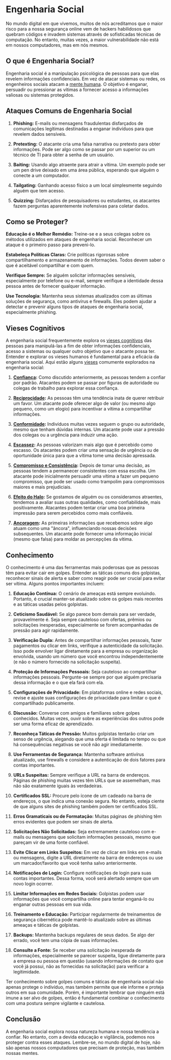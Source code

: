 # Engenharia Social

No mundo digital em que vivemos, muitos de nós acreditamos que o maior risco para a nossa segurança online vem de hackers habilidosos que quebram códigos e invadem sistemas através de sofisticadas técnicas de computação. No entanto, muitas vezes, a maior vulnerabilidade não está em nossos computadores, mas em nós mesmos.

## O que é Engenharia Social?

Engenharia social é a manipulação psicológica de pessoas para que elas revelem informações confidenciais. Em vez de atacar sistemas ou redes, os engenheiros sociais atacam a [mente humana](https://en.wikipedia.org/wiki/Mind). O objetivo é enganar, persuadir ou pressionar as vítimas a fornecer acesso a informações valiosas ou sistemas protegidos.

## Ataques Comuns de Engenharia Social

1. **Phishing:** E-mails ou mensagens fraudulentas disfarçados de comunicações legítimas destinadas a enganar indivíduos para que revelem dados sensíveis.
   
2. **Pretexting:** O atacante cria uma falsa narrativa ou pretexto para obter informações. Pode ser algo como se passar por um superior ou um técnico de TI para obter a senha de um usuário.
    
3. **Baiting:** Usando algo atraente para atrair a vítima. Um exemplo pode ser um pen drive deixado em uma área pública, esperando que alguém o conecte a um computador.
    
4. **Tailgating:** Ganhando acesso físico a um local simplesmente seguindo alguém que tem acesso.
    
5. **Quizzing:** Disfarçados de pesquisadores ou estudantes, os atacantes fazem perguntas aparentemente inofensivas para coletar dados.

## Como se Proteger?

**Educação é o Melhor Remédio:** Treine-se e a seus colegas sobre os métodos utilizados em ataques de engenharia social. Reconhecer um ataque é o primeiro passo para preveni-lo.

**Estabeleça Políticas Claras:** Crie políticas rigorosas sobre compartilhamento e armazenamento de informações. Todos devem saber o que é aceitável compartilhar e com quem.

**Verifique Sempre:** Se alguém solicitar informações sensíveis, especialmente por telefone ou e-mail, sempre verifique a identidade dessa pessoa antes de fornecer qualquer informação.

**Use Tecnologia:** Mantenha seus sistemas atualizados com as últimas soluções de segurança, como antivírus e firewalls. Eles podem ajudar a detectar e prevenir alguns tipos de ataques de engenharia social, especialmente phishing.

## Vieses Cognitivos 

A engenharia social frequentemente explora os [vieses cognitivos](https://en.wikipedia.org/wiki/Cognitive_bias) das pessoas para manipulá-las a fim de obter informações confidenciais, acesso a sistemas ou qualquer outro objetivo que o atacante possa ter. Entender e explorar os vieses humanos é fundamental para a eficácia da engenharia social. Aqui estão alguns [vieses](https://en.wikipedia.org/wiki/List_of_cognitive_biases) comumente explorados na engenharia social:

1. **[Confiança](https://en.wikipedia.org/wiki/Authority_bias):** Como discutido anteriormente, as pessoas tendem a confiar por padrão. Atacantes podem se passar por figuras de autoridade ou colegas de trabalho para explorar essa confiança.

2. **[Reciprocidade](https://en.wikipedia.org/wiki/Reciprocity_(social_psychology)):** As pessoas têm uma tendência inata de querer retribuir um favor. Um atacante pode oferecer algo de valor (ou mesmo algo pequeno, como um elogio) para incentivar a vítima a compartilhar informações.

3. **[Conformidade](https://en.wikipedia.org/wiki/Compliance_(psychology)):** Indivíduos muitas vezes seguem o grupo ou autoridade, mesmo que tenham dúvidas internas. Um atacante pode usar a pressão dos colegas ou a urgência para induzir uma ação.

4. **[Escassez](https://en.wikipedia.org/wiki/Scarcity_(social_psychology)):** As pessoas valorizam mais algo que é percebido como escasso. Os atacantes podem criar uma sensação de urgência ou de oportunidade única para que a vítima tome uma decisão apressada.

5. **[Compromisso e Consistência](https://en.wikipedia.org/wiki/Consistency_(negotiation)):** Depois de tomar uma decisão, as pessoas tendem a permanecer consistentes com essa escolha. Um atacante pode inicialmente persuadir uma vítima a fazer um pequeno compromisso, que pode ser usado como trampolim para compromissos maiores e mais prejudiciais.

6. **[Efeito do Halo](https://en.wikipedia.org/wiki/Halo_effect):** Se gostamos de alguém ou os consideramos atraentes, tendemos a avaliar suas outras qualidades, como confiabilidade, mais positivamente. Atacantes podem tentar criar uma boa primeira impressão para serem percebidos como mais confiáveis.

7. **[Ancoragem](https://en.wikipedia.org/wiki/Anchoring_(cognitive_bias)):** As primeiras informações que recebemos sobre algo atuam como uma "âncora", influenciando nossas decisões subsequentes. Um atacante pode fornecer uma informação inicial (mesmo que falsa) para moldar as percepções da vítima.

## Conhecimento

O conhecimento é uma das ferramentas mais poderosas que as pessoas têm para evitar cair em golpes. Entender as táticas comuns dos golpistas, reconhecer sinais de alerta e saber como reagir pode ser crucial para evitar ser vítima. Alguns pontos importantes incluem:

1. **Educação Contínua:** O cenário de ameaças está sempre evoluindo. Portanto, é crucial manter-se atualizado sobre os golpes mais recentes e as táticas usadas pelos golpistas.

2. **Ceticismo Saudável:** Se algo parece bom demais para ser verdade, provavelmente é. Seja sempre cauteloso com ofertas, prêmios ou solicitações inesperadas, especialmente se forem acompanhadas de pressão para agir rapidamente.

3. **Verificação Dupla:** Antes de compartilhar informações pessoais, fazer pagamentos ou clicar em links, verifique a autenticidade da solicitação. Isso pode envolver ligar diretamente para a empresa ou organização envolvida, usando um número que você encontrou independentemente (e não o número fornecido na solicitação suspeita).

4. **Proteção de Informações Pessoais:** Seja cauteloso ao compartilhar informações pessoais. Pergunte-se sempre por que alguém precisaria dessa informação e o que ela fará com ela.

5. **Configurações de Privacidade:** Em plataformas online e redes sociais, revise e ajuste suas configurações de privacidade para limitar o que é compartilhado publicamente.

6. **Discussão:** Converse com amigos e familiares sobre golpes conhecidos. Muitas vezes, ouvir sobre as experiências dos outros pode ser uma forma eficaz de aprendizado.

7. **Reconheça Táticas de Pressão:** Muitos golpistas tentarão criar um senso de urgência, alegando que uma oferta é limitada no tempo ou que há consequências negativas se você não agir imediatamente.

8. **Use Ferramentas de Segurança:** Mantenha software antivírus atualizado, use firewalls e considere a autenticação de dois fatores para contas importantes.

9. **URLs Suspeitas:** Sempre verifique a URL na barra de endereços. Páginas de phishing muitas vezes têm URLs que se assemelham, mas não são exatamente iguais às verdadeiras.

10. **Certificados SSL:** Procure pelo ícone de um cadeado na barra de endereços, o que indica uma conexão segura. No entanto, esteja ciente de que alguns sites de phishing também podem ter certificados SSL.

11. **Erros Gramaticais ou de Formatação:** Muitas páginas de phishing têm erros evidentes que podem ser sinais de alerta.

12. **Solicitações Não Solicitadas:** Seja extremamente cauteloso com e-mails ou mensagens que solicitam informações pessoais, mesmo que pareçam vir de uma fonte confiável.

13. **Evite Clicar em Links Suspeitos:** Em vez de clicar em links em e-mails ou mensagens, digite a URL diretamente na barra de endereços ou use um marcador/favorito que você tenha salvo anteriormente.

14. **Notificações de Login:** Configure notificações de login para suas contas importantes. Dessa forma, você será alertado sempre que um novo login ocorrer.

15. **Limitar Informações em Redes Sociais:** Golpistas podem usar informações que você compartilha online para tentar enganá-lo ou enganar outras pessoas em sua vida.

16. **Treinamento e Educação:** Participar regularmente de treinamentos de segurança cibernética pode mantê-lo atualizado sobre as últimas ameaças e táticas de golpistas.

17. **Backups:** Mantenha backups regulares de seus dados. Se algo der errado, você tem uma cópia de suas informações.

18. **Consulte a Fonte:** Se receber uma solicitação inesperada de informações, especialmente se parecer suspeita, ligue diretamente para a empresa ou pessoa em questão (usando informações de contato que você já possui, não as fornecidas na solicitação) para verificar a legitimidade.

Ter conhecimento sobre golpes comuns e táticas de engenharia social não apenas protege o indivíduo, mas também permite que ele informe e proteja outros em sua comunidade. Porém, é importante lembrar que ninguém está imune a ser alvo de golpes, então é fundamental combinar o conhecimento com uma postura sempre vigilante e cautelosa.

## Conclusão

A engenharia social explora nossa natureza humana e nossa tendência a confiar. No entanto, com a devida educação e vigilância, podemos nos proteger contra esses ataques. Lembre-se, no mundo digital de hoje, não são apenas nossos computadores que precisam de proteção, mas também nossas mentes.
